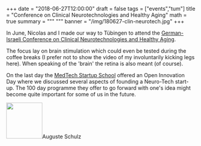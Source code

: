 +++
date = "2018-06-27T12:00:00"
draft = false
tags = ["events","tum"]
title = "Conference on Clinical Neurotechnologies and Healthy Aging"
math = true
summary = """
"""
banner = "/img/180627-clin-neurotech.jpg"
+++
 
In June, Nicolas and I made our way to Tübingen to attend the [German-Israeli Conference on Clinical Neurotechnologies and Healthy Aging](https://cnt2018.wordpress.com/).

The focus lay on brain stimulation which could even be tested during the coffee breaks (I prefer not to show the video of my involuntarily kicking legs here). When speaking of the 'brain' the retina is also meant (of course).

On the last day the [MedTech Startup School](https://www.startupschool-tuebingen.com/) offered an Open Innovation Day where we discussed several aspects of founding a Neuro-Tech start-up. The 100 day programme they offer to go forward with one's idea might become quite important for some of us in the future.

<div class="chip"><img src="/img/student-list/Auguste_Schulz - Auguste Schulz.jpg" width="96" height="96">Auguste Schulz</div><br/>